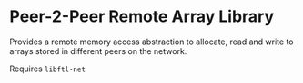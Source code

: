 # Peer-2-Peer Remote Array Library
Provides a remote memory access abstraction to allocate, read and write to arrays stored
in different peers on the network.

Requires `libftl-net`
